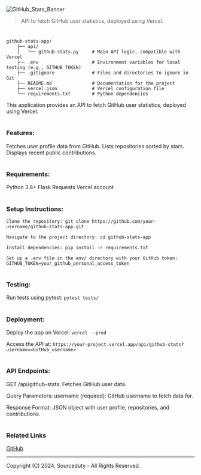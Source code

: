 ![GitHub_Stars_Banner](https://github.com/user-attachments/assets/6e20d313-5d42-48b2-ad03-31c29acf9e49)

> API to fetch GitHub user statistics, deployed using Vercel.
#

```
github-stats-app/
    ├── api/
    │   └── github-stats.py     # Main API logic, compatible with Vercel
    ├── .env                    # Environment variables for local testing (e.g., GITHUB_TOKEN)
    ├── .gitignore              # Files and directories to ignore in Git
    ├── README.md               # Documentation for the project
    ├── vercel.json             # Vercel configuration file
    └── requirements.txt        # Python dependencies
```

This application provides an API to fetch GitHub user statistics, deployed using Vercel.

#
### Features:

Fetches user profile data from GitHub. Lists repositories sorted by stars. Displays recent public contributions.

#
### Requirements:

Python 3.8+ Flask Requests Vercel account

#
### Setup Instructions:

```
Clone the repository: git clone https://github.com/your-username/github-stats-app.git

Navigate to the project directory: cd github-stats-app

Install dependencies: pip install -r requirements.txt

Set up a .env file in the env/ directory with your GitHub token: GITHUB_TOKEN=your_github_personal_access_token
```

#
### Testing:

Run tests using pytest: ```pytest tests/```

#
### Deployment:

Deploy the app on Vercel: ```vercel --prod```

Access the API at: ```https://your-project.vercel.app/api/github-stats?username=<GitHub_username>```

#
### API Endpoints:

GET /api/github-stats: Fetches GitHub user data. 

Query Parameters: username (required): GitHub username to fetch data for.

Response Format: JSON object with user profile, repositories, and contributions.

#
### Related Links

[GitHub](https://github.com/sourceduty/GitHub)

***
Copyright (C) 2024, Sourceduty - All Rights Reserved.
